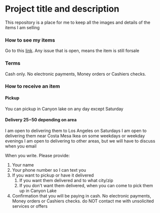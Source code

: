 # Project title and description

This repository is a place for me to keep all the images and details of the items I am selling

### How to see my items

Go to this [link](https://github.com/ExperimentsInHonesty/movingsale/issues).  Any issue that is open, means the item is still forsale

### Terms
Cash only. No electronic payments, Money orders or Cashiers checks. 

### How to receive an item

#### Pickup
You can pickup in Canyon lake on any day except Saturday

#### Delivery $25-$50 depending on area
I am open to delivering them to Los Angeles on Saturdays
I am open to delivering them near Costa Mesa Ikea on some weekdays or weekday evenings
I am open to delivering to other areas, but we will have to discuss when you email

When you write. Please provide:
1. Your name
1. Your phone number so I can text you
1. If you want to pickup or have it delivered
   1. If you want them delivered and to what city/zip
   1. If you don't want them delivered, when you can come to pick them up in Canyon Lake
1. Confirmation that you will be paying in cash. No electronic payments, Money orders or Cashiers checks.
do NOT contact me with unsolicited services or offers 
